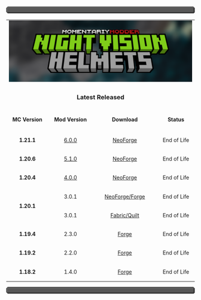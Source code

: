 <p><img src="https://raw.githubusercontent.com/MomentariyModder/branding/main/sites/site/line.png" alt="" /></p>
<table><tbody>
    <tr>
        <td colspan="5"><img src="https://raw.githubusercontent.com/MomentariyModder/branding/main/sites/projects-banner/nvh.png" width="100%"></td>
    </tr>
    <tr>
        <td colspan="5"><h3 align="center">Latest Released</h3></td>
    </tr>
    <tr>
        <td><h4 align="center">MC Version</h4></td>
        <td><h4 align="center">Mod Version</h4></td>
        <td colspan="2"><h4 align="center">Download</h4></td>
		<td><h4 align="center">Status</h4></td>
    </tr><tr>
        <td><p align="center"><b>1.21.1</b></p></td>
        <td><p align="center"><a href="https://momentariymodder.com/blog/updated-to-1.21.1">6.0.0</a></p></td>
        <td colspan="2"><p align="center"><a href="https://github.com/MomentariyModder/release/blob/main/discontinued/night_vision_helmets/neoforge/1.21.1/%5BNeoForge%201.21.1%5DNight%20Vision%20Helmets%5B6.0.0%5D.jar">NeoForge</a></p></td>
        <td><p align="center">End of Life</p></td>
    </tr>
	<tr>
        <td><p align="center"><b>1.20.6</b></p></td>
        <td><p align="center"><a href="https://momentariymodder.com/blog/nvh-5.1.0">5.1.0</a></p></td>
        <td colspan="2"><p align="center"><a href="https://github.com/MomentariyModder/release/blob/main/discontinued/night_vision_helmets/neoforge/1.20.6/%5BNeoForge%201.20.6%5DNight%20Vision%20Helmets%5B5.1.0%5D.jar">NeoForge</a></p></td>
        <td><p align="center">End of Life</p></td>
    </tr>
	<tr>
        <td><p align="center"><b>1.20.4</b></p></td>
        <td><p align="center"><a href="https://momentariymodder.com/blog/nvh-4.0.0">4.0.0</a></p></td>
        <td colspan="2"><p align="center"><a href="https://github.com/MomentariyModder/release/blob/main/discontinued/night_vision_helmets/neoforge/1.20.4/%5BNeoForge%201.20.4%5DNight%20Vision%20Helmets%5B4.0.0%5D.jar">NeoForge</a></p></td>
        <td><p align="center">End of Life</p></td>
	</tr>
    <tr>
        <td rowspan="2"><p align="center"><b>1.20.1</b></p></td>
        <td><p align="center">3.0.1</p></td>
        <td colspan="2"><p align="center"><a href="https://github.com/MomentariyModder/release/blob/main/discontinued/night_vision_helmets/forge/1.20.1/%5BNeoLexForge%201.20.1%5DNight%20Vision%20Helmets%5B3.0.1%5D.jar">NeoForge/Forge</a></p></td>
        <td><p align="center">End of Life</p></td>
    </tr>
	<tr>
        <td><p align="center">3.0.1</p></td>
        <td colspan="2"><p align="center"><a href="https://github.com/MomentariyModder/release/blob/main/discontinued/night_vision_helmets/fabric/1.20.1/%5BFabricQuilt%201.20.1%5DNight%20Vision%20Helmets%5B3.0.1%5D.jar">Fabric/Quilt</a></p></td>
		<td><p align="center">End of Life</p></td>
    </tr>
    <tr>
        <td><p align="center"><b>1.19.4</b></p></td>
        <td><p align="center">2.3.0</p></td>
        <td colspan="2"><p align="center"><a href="https://github.com/MomentariyModder/release/blob/main/discontinued/night_vision_helmets/forge/1.19.4/%5BForge%201.19.4%5DNight%20Vision%20Helmets%5B2.3.0%5D.jar">Forge</a></p></td>
		<td><p align="center">End of Life</p></td>
    </tr>
    <tr>
        <td><p align="center"><b>1.19.2</b></p></td>
        <td><p align="center">2.2.0</p></td>
        <td colspan="2"><p align="center"><a href="https://github.com/MomentariyModder/release/blob/main/discontinued/night_vision_helmets/forge/1.19.2/%5BForge%201.19.2%5DNight%20Vision%20Helmets%5B2.2.0%5D.jar">Forge</a></p></td>
		<td><p align="center">End of Life</p></td>
    </tr>
    <tr>
        <td><p align="center"><b>1.18.2</b></p></td>
        <td><p align="center">1.4.0</p></td>
        <td colspan="2"><p align="center"><a href="https://github.com/MomentariyModder/release/blob/main/discontinued/night_vision_helmets/forge/1.18.2/%5B1.18.2%5DNight%20Vision%20Helmets%5B1.0.0%5D.jar">Forge</a></p></td>
		<td><p align="center">End of Life</p></td>
    </tr></tbody>
</table>
<p><img src="https://raw.githubusercontent.com/MomentariyModder/branding/main/sites/site/line.png" alt="" /></p>